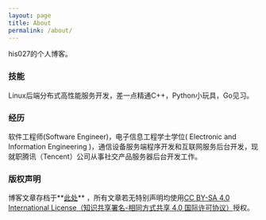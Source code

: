 ```yaml
---
layout: page
title: About
permalink: /about/
---
```


his027的个人博客。

### 技能

Linux后端分布式高性能服务开发，差一点精通C++，Python小玩具，Go见习。

### 经历

软件工程师(Software Engineer)，电子信息工程学士学位( Electronic and Information Engineering )，通信设备服务端程序开发和互联网服务后台开发，现就职腾讯（Tencent）公司从事社交产品服务器后台开发工作。

### 版权声明

博客文章存档于**[此处](https://github.com/his027/his027.github.io/tree/master/_posts)** ，所有文章若无特别声明均使用[CC BY-SA 4.0 International License（知识共享署名-相同方式共享 4.0 国际许可协议）](http://creativecommons.org/licenses/by-sa/4.0/)授权。

